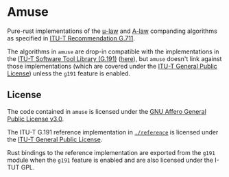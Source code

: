 # Amuse

Pure-rust implementations of the [μ-law](https://en.wikipedia.org/wiki/%CE%9C-law_algorithm) and [A-law](https://en.wikipedia.org/wiki/A-law_algorithm) companding algorithms as specified in [ITU-T Recommendation G.711](https://www.itu.int/rec/T-REC-G.711-198811-I/en).

The algorithms in `amuse` are drop-in compatible with the implementations in the [ITU-T Software Tool Library (G.191)](https://github.com/openitu/STL) ([here](https://github.com/openitu/STL/tree/dev/src/g711)), but `amuse` doesn't link against those implementations (which are covered under the [ITU-T General Public License](./reference/LICENSE.md)) unless the `g191` feature is enabled.

## License

The code contained in `amuse` is licensed under the [GNU Affero General Public License v3.0](../LICENSE.md).

The ITU-T G.191 reference implementation in [`./reference`](./reference) is licensed under the [ITU-T General Public License](./reference/LICENSE.md).

Rust bindings to the reference implementation are exported from the `g191` module when the `g191` feature is enabled and are also licensed under the I-TUT GPL.
